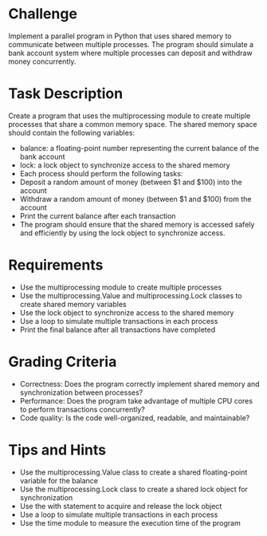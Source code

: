 # Challenge

Implement a parallel program in Python that uses shared memory to communicate between multiple processes. The program should simulate a bank account system where multiple processes can deposit and withdraw money concurrently.

# Task Description

Create a program that uses the multiprocessing module to create multiple processes that share a common memory space. The shared memory space should contain the following variables:

- balance: a floating-point number representing the current balance of the bank account
- lock: a lock object to synchronize access to the shared memory
- Each process should perform the following tasks:
- Deposit a random amount of money (between $1 and $100) into the account
- Withdraw a random amount of money (between $1 and $100) from the account
- Print the current balance after each transaction
- The program should ensure that the shared memory is accessed safely and efficiently by using the lock object to synchronize access.

# Requirements

- Use the multiprocessing module to create multiple processes
- Use the multiprocessing.Value and multiprocessing.Lock classes to create shared memory variables
- Use the lock object to synchronize access to the shared memory
- Use a loop to simulate multiple transactions in each process
- Print the final balance after all transactions have completed

# Grading Criteria

- Correctness: Does the program correctly implement shared memory and synchronization between processes?
- Performance: Does the program take advantage of multiple CPU cores to perform transactions concurrently?
- Code quality: Is the code well-organized, readable, and maintainable?

# Tips and Hints

- Use the multiprocessing.Value class to create a shared floating-point variable for the balance
- Use the multiprocessing.Lock class to create a shared lock object for synchronization
- Use the with statement to acquire and release the lock object
- Use a loop to simulate multiple transactions in each process
- Use the time module to measure the execution time of the program